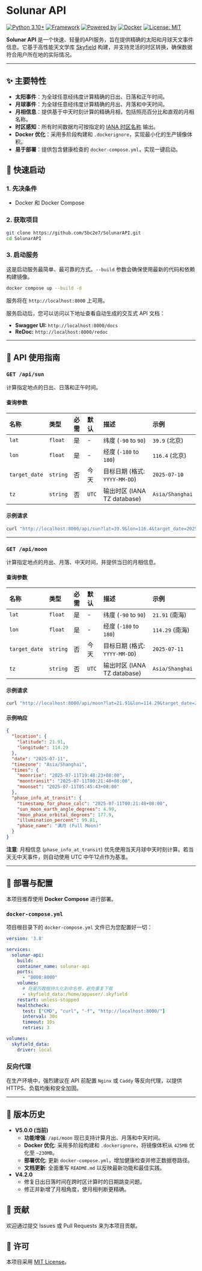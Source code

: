 # Solunar API

[![Python 3.10+](https://img.shields.io/badge/python-3.10%2B-blue.svg)](https://www.python.org/downloads/)
[![Framework](https://img.shields.io/badge/Framework-FastAPI-05998b.svg)](https://fastapi.tiangolo.com/)
[![Powered by](https://img.shields.io/badge/Powered%20by-Skyfield-orange.svg)](https://rhodesmill.org/skyfield/)
[![Docker](https://img.shields.io/badge/Docker-Optimized-blue.svg?logo=docker)](https://www.docker.com/)
[![License: MIT](https://img.shields.io/badge/License-MIT-yellow.svg)](LICENSE)

**Solunar API** 是一个快速、轻量的API服务，旨在提供精确的太阳和月球天文事件信息。它基于高性能天文学库 [Skyfield](https://rhodesmill.org/skyfield/) 构建，并支持灵活的时区转换，确保数据符合用户所在地的实际情况。

---

## ✨ 主要特性

*   **太阳事件**：为全球任意经纬度计算精确的日出、日落和正午时间。
*   **月球事件**：为全球任意经纬度计算精确的月出、月落和中天时间。
*   **月相信息**：提供基于中天时刻计算的精确月相，包括照亮百分比和直观的月相名称。
*   **时区感知**：所有时间数据均可按指定的 [IANA 时区名称](https://en.wikipedia.org/wiki/List_of_tz_database_time_zones) 输出。
*   **Docker 优化**：采用多阶段构建和 `.dockerignore`，实现最小化的生产镜像体积。
*   **易于部署**：提供包含健康检查的 `docker-compose.yml`，实现一键启动。

## 🚀 快速启动

### 1. 先决条件
*   Docker 和 Docker Compose

### 2. 获取项目
```bash
git clone https://github.com/5bc2e7/SolunarAPI.git
cd SolunarAPI
```

### 3. 启动服务
这是启动服务最简单、最可靠的方式。`--build` 参数会确保使用最新的代码和依赖构建镜像。

```bash
docker compose up --build -d
```
服务将在 `http://localhost:8000` 上可用。

服务启动后，您可以访问以下地址查看自动生成的交互式 API 文档：

*   **Swagger UI:** `http://localhost:8000/docs`
*   **ReDoc:** `http://localhost:8000/redoc`

---

## 📖 API 使用指南

### `GET /api/sun`
计算指定地点的日出、日落和正午时间。

#### 查询参数
| 名称         | 类型     | 必需 | 默认 | 描述                                         | 示例              |
| :----------- | :------- | :--- | :--- | :------------------------------------------- | :---------------- |
| `lat`        | `float`  | 是   | -    | 纬度 (`-90` to `90`)                         | `39.9` (北京)     |
| `lon`        | `float`  | 是   | -    | 经度 (`-180` to `180`)                       | `116.4` (北京)    |
| `target_date`| `string` | 否   | 今天 | 目标日期 (格式: `YYYY-MM-DD`)                | `2025-07-10`      |
| `tz`         | `string` | 否   | `UTC`| 输出时区 (IANA TZ database)                  | `Asia/Shanghai`   |

#### 示例请求
```bash
curl "http://localhost:8000/api/sun?lat=39.9&lon=116.4&target_date=2025-07-10&tz=Asia/Shanghai"
```

---

### `GET /api/moon`
计算指定地点的月出、月落、中天时间，并提供当日的月相信息。

#### 查询参数
| 名称         | 类型     | 必需 | 默认 | 描述                                         | 示例              |
| :----------- | :------- | :--- | :--- | :------------------------------------------- | :---------------- |
| `lat`        | `float`  | 是   | -    | 纬度 (`-90` to `90`)                         | `21.91` (南海)    |
| `lon`        | `float`  | 是   | -    | 经度 (`-180` to `180`)                       | `114.29` (南海)   |
| `target_date`| `string` | 否   | 今天 | 目标日期 (格式: `YYYY-MM-DD`)                | `2025-07-11`      |
| `tz`         | `string` | 否   | `UTC`| 输出时区 (IANA TZ database)                  | `Asia/Shanghai`   |

#### 示例请求
```bash
curl "http://localhost:8000/api/moon?lat=21.91&lon=114.29&target_date=2025-07-11&tz=Asia/Shanghai"
```

#### 示例响应
```json
{
  "location": {
    "latitude": 21.91,
    "longitude": 114.29
  },
  "date": "2025-07-11",
  "timezone": "Asia/Shanghai",
  "times": {
    "moonrise": "2025-07-11T19:48:23+08:00",
    "moontransit": "2025-07-11T00:21:48+08:00",
    "moonset": "2025-07-11T05:45:43+08:00"
  },
  "phase_info_at_transit": {
    "timestamp_for_phase_calc": "2025-07-11T00:21:48+08:00",
    "sun_moon_earth_angle_degrees": 4.99,
    "moon_phase_orbital_degrees": 177.9,
    "illumination_percent": 99.81,
    "phase_name": "满月 (Full Moon)"
  }
}
```
**注意**: 月相信息 (`phase_info_at_transit`) 优先使用当天月球中天时刻计算。若当天无中天事件，则自动使用 UTC 中午12点作为基准。

---

## 🐳 部署与配置

本项目推荐使用 **Docker Compose** 进行部署。

### `docker-compose.yml`
项目根目录下的 `docker-compose.yml` 文件已为您配置好一切：

```yaml
version: '3.8'

services:
  solunar-api:
    build: .
    container_name: solunar-api
    ports:
      - "8000:8000"
    volumes:
      # 将星历数据持久化到命名卷，避免重复下载
      - skyfield_data:/home/appuser/.skyfield
    restart: unless-stopped
    healthcheck:
      test: ["CMD", "curl", "-f", "http://localhost:8000/"]
      interval: 30s
      timeout: 10s
      retries: 3

volumes:
  skyfield_data:
    driver: local
```

### 反向代理
在生产环境中，强烈建议在 API 前配置 `Nginx` 或 `Caddy` 等反向代理，以提供 HTTPS、负载均衡和安全加固。

---

## 📜 版本历史
*   **V5.0.0 (当前)**
    *   **功能增强**: `/api/moon` 现已支持计算月出、月落和中天时间。
    *   **Docker 优化**: 采用多阶段构建和 `.dockerignore`，将镜像体积从 `425MB` 优化至 `~230MB`。
    *   **部署优化**: 更新 `docker-compose.yml`，增加健康检查并修正数据卷路径。
    *   **文档更新**: 全面重写 `README.md` 以反映最新功能和最佳实践。
*   **V4.2.0**
    *   修复日出日落时间在跨时区计算时的日期跳变问题。
    *   修正并新增了月相角度，使月相判断更精确。

## 🤝 贡献
欢迎通过提交 Issues 或 Pull Requests 来为本项目贡献。

## 📄 许可
本项目采用 [MIT License](LICENSE)。
